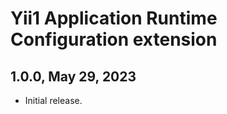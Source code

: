 Yii1 Application Runtime Configuration extension
================================================

1.0.0, May 29, 2023
-------------------

- Initial release.
